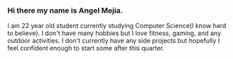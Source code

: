 ### Hi there my name is Angel Mejia.
I am 22 year old student currently studying Computer Science(I know hard to believe). I don't have many hobbies but I love fitness, gaming, and any outdoor activities. I don't currently have any side projects but hopefully I feel confident enough to start some after this quarter.
